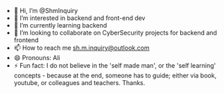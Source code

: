- 👋 Hi, I’m @ShmInquiry
- 👀 I’m interested in backend and front-end dev
- 🌱 I’m currently learning backend
- 💞️ I’m looking to collaborate on CyberSecurity projects for backend and frontend
- 📫 How to reach me sh.m.inquiry@outlook.com
- 😄 Pronouns: Ali
- ⚡ Fun fact: I do not believe in the 'self made man', or the 'self learning' concepts - because at the end, someone has to guide; either via book, youtube, or colleagues and teachers. Thanks.

<!---
ShmInquiry/ShmInquiry is a ✨ special ✨ repository because its `README.md` (this file) appears on your GitHub profile.
You can click the Preview link to take a look at your changes.
--->
